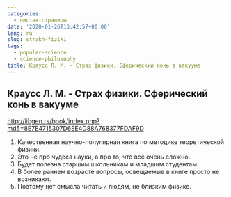```yaml
---
categories:
  - листая-страницы
date: '2020-01-26T13:42:57+00:00'
lang: ru
slug: strakh-fiziki
tags:
  - popular-science
  - science-philosophy
title: Краусс Л. М. - Страх физики. Сферический конь в вакууме
---
```



## Краусс Л. М. - Страх физики. Сферический конь в вакууме

<http://libgen.rs/book/index.php?md5=8E7E4715307D6EE4D88A768377FDAF9D>

<!--more-->

1. Качественная научно-популярная книга по методике теоретической физики.
2. Это не про чудеса науки, а про то, что всё очень сложно.
3. Будет полезна старшим школьникам и младшим студентам. 
4. В более раннем возрасте вопросы, освещаемые в книге просто не возникают.
5. Поэтому нет смысла читать и людям, не близким физике.
